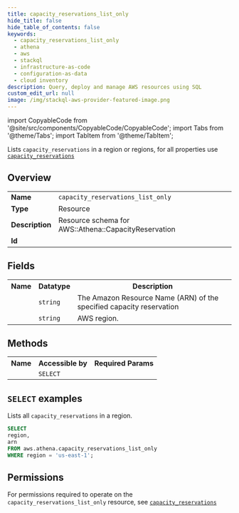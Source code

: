 ```yaml
---
title: capacity_reservations_list_only
hide_title: false
hide_table_of_contents: false
keywords:
  - capacity_reservations_list_only
  - athena
  - aws
  - stackql
  - infrastructure-as-code
  - configuration-as-data
  - cloud inventory
description: Query, deploy and manage AWS resources using SQL
custom_edit_url: null
image: /img/stackql-aws-provider-featured-image.png
---
```


import CopyableCode from '@site/src/components/CopyableCode/CopyableCode';
import Tabs from '@theme/Tabs';
import TabItem from '@theme/TabItem';

Lists <code>capacity_reservations</code> in a region or regions, for all properties use <a href="/services/serviceName/capacity_reservations/"><code>capacity_reservations</code></a>

## Overview
<table>
<tbody>
<tr><td><b>Name</b></td><td><code>capacity_reservations_list_only</code></td></tr>
<tr><td><b>Type</b></td><td>Resource</td></tr>
<tr><td><b>Description</b></td><td>Resource schema for AWS::Athena::CapacityReservation</td></tr>
<tr><td><b>Id</b></td><td><CopyableCode code="aws.athena.capacity_reservations_list_only" /></td></tr>
</tbody>
</table>

## Fields
<table>
<tbody>
<tr><th>Name</th><th>Datatype</th><th>Description</th></tr><tr><td><CopyableCode code="arn" /></td><td><code>string</code></td><td>The Amazon Resource Name (ARN) of the specified capacity reservation</td></tr>
<tr><td><CopyableCode code="region" /></td><td><code>string</code></td><td>AWS region.</td></tr>
</tbody>
</table>

## Methods

<table>
<tbody>
  <tr>
    <th>Name</th>
    <th>Accessible by</th>
    <th>Required Params</th>
  </tr>
  <tr>
    <td><CopyableCode code="list_resources" /></td>
    <td><code>SELECT</code></td>
    <td><CopyableCode code="region" /></td>
  </tr>
</tbody>
</table>

## `SELECT` examples
Lists all <code>capacity_reservations</code> in a region.
```sql
SELECT
region,
arn
FROM aws.athena.capacity_reservations_list_only
WHERE region = 'us-east-1';
```


## Permissions

For permissions required to operate on the <code>capacity_reservations_list_only</code> resource, see <a href="/services/athena/capacity_reservations/#permissions"><code>capacity_reservations</code></a>

